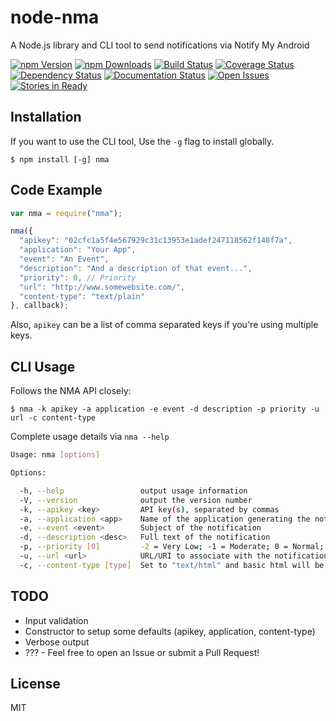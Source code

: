 # node-nma

A Node.js library and CLI tool to send notifications via Notify My Android 

[![npm Version][npm-image]][npm-url] [![npm Downloads][downloads-image]][downloads-url] [![Build Status][travis-image]][travis-url] [![Coverage Status][coveralls-image]][coveralls-url] [![Dependency Status][david-image]][david-url] [![Documentation Status][rtd-image]][rtd-url] [![Open Issues][issues-image]][issues-url] [![Stories in Ready][waffle-image]][waffle-url]

## Installation

If you want to use the CLI tool, Use the `-g` flag to install globally.

    $ npm install [-g] nma

## Code Example

```javascript
var nma = require("nma");

nma({
  "apikey": "02cfc1a5f4e567929c31c13953e1adef247118562f148f7a",
  "application": "Your App",
  "event": "An Event",
  "description": "And a description of that event...",
  "priority": 0, // Priority
  "url": "http://www.somewebsite.com/",
  "content-type": "text/plain"
}, callback);
```

Also, `apikey` can be a list of comma separated keys if you're using multiple keys.

## CLI Usage

Follows the NMA API closely:

    $ nma -k apikey -a application -e event -d description -p priority -u url -c content-type

Complete usage details via `nma --help`

```sh
Usage: nma [options]

Options:

  -h, --help                 output usage information
  -V, --version              output the version number
  -k, --apikey <key>         API key(s), separated by commas
  -a, --application <app>    Name of the application generating the notification
  -e, --event <event>        Subject of the notification
  -d, --description <desc>   Full text of the notification
  -p, --priority [0]         -2 = Very Low; -1 = Moderate; 0 = Normal; 1 = High; 2 = Emergency
  -u, --url <url>            URL/URI to associate with the notification
  -c, --content-type [type]  Set to "text/html" and basic html will be rendered while displaying the notification
```

## TODO

 - Input validation
 - Constructor to setup some defaults (apikey, application, content-type) 
 - Verbose output
 - ??? - Feel free to open an Issue or submit a Pull Request!

## License

MIT

[npm-image]: http://img.shields.io/npm/v/nma.svg
[npm-url]: http://npm.im/nma
[downloads-image]: http://img.shields.io/npm/dm/nma.svg
[downloads-url]: http://npm.im/nma
[travis-image]: https://secure.travis-ci.org/randallagordon/node-nma.png
[travis-url]: http://travis-ci.org/randallagordon/node-nma
[coveralls-image]: https://img.shields.io/coveralls/randallagordon/node-nma.svg
[coveralls-url]: https://coveralls.io/r/randallagordon/node-nma
[david-image]: https://david-dm.org/randallagordon/node-nma.png
[david-url]: https://david-dm.org/randallagordon/node-nma
[rtd-image]: https://readthedocs.org/projects/node-nma/badge/?version=stable
[rtd-url]: https://readthedocs.org/projects/node-nma/?badge=stable
[issues-image]: http://img.shields.io/github/issues/randallagordon/node-nma.svg
[issues-url]: https://github.com/randallagordon/node-nma/issues
[waffle-image]: https://badge.waffle.io/randallagordon/node-nma.png?label=ready&title=Ready
[waffle-url]: https://waffle.io/randallagordon/node-nma
